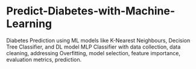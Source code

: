 # Predict-Diabetes-with-Machine-Learning


Diabetes Prediction using ML models like K-Nearest Neighbours, Decision Tree Classifier, and DL model MLP Classifier with data collection, data cleaning, addressing Overfitting, model selection, feature importance, evaluation metrics, prediction.
